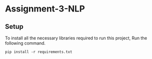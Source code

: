 # Assignment-3-NLP

## Setup
To install all the necessary libraries required to run this project, Run the following command.

```pip install -r requirements.txt```
